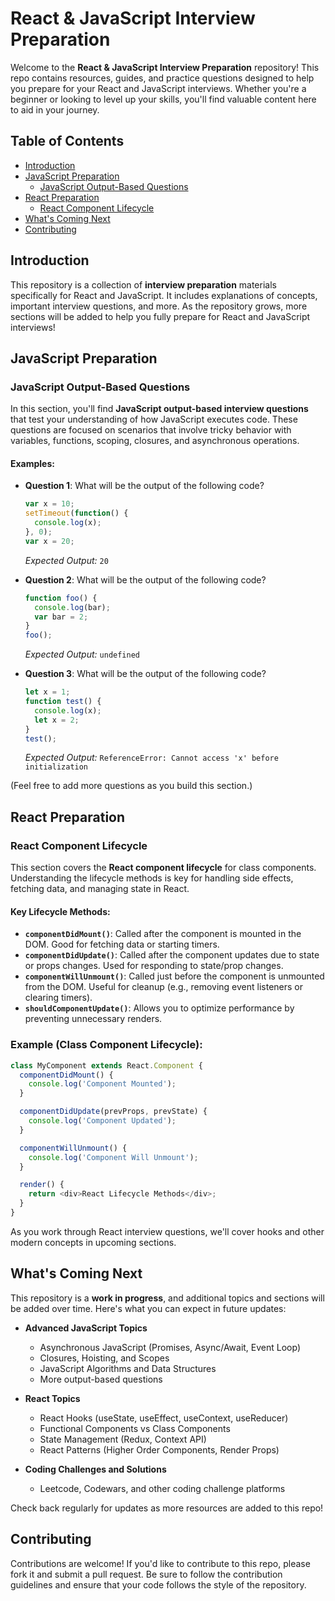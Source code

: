 # React & JavaScript Interview Preparation

Welcome to the **React & JavaScript Interview Preparation** repository! This repo contains resources, guides, and practice questions designed to help you prepare for your React and JavaScript interviews. Whether you're a beginner or looking to level up your skills, you'll find valuable content here to aid in your journey.

## Table of Contents

- [Introduction](#introduction)
- [JavaScript Preparation](#javascript-preparation)
  - [JavaScript Output-Based Questions](#javascript-output-based-questions)
- [React Preparation](#react-preparation)
  - [React Component Lifecycle](#react-component-lifecycle)
- [What's Coming Next](#whats-coming-next)
- [Contributing](#contributing)

## Introduction

This repository is a collection of **interview preparation** materials specifically for React and JavaScript. It includes explanations of concepts, important interview questions, and more. As the repository grows, more sections will be added to help you fully prepare for React and JavaScript interviews!

## JavaScript Preparation

### JavaScript Output-Based Questions

In this section, you'll find **JavaScript output-based interview questions** that test your understanding of how JavaScript executes code. These questions are focused on scenarios that involve tricky behavior with variables, functions, scoping, closures, and asynchronous operations.

#### Examples:

- **Question 1**: What will be the output of the following code?
  ```javascript
  var x = 10;
  setTimeout(function() {
    console.log(x);
  }, 0);
  var x = 20;
  ```
  *Expected Output:* `20`

- **Question 2**: What will be the output of the following code?
  ```javascript
  function foo() {
    console.log(bar);
    var bar = 2;
  }
  foo();
  ```
  *Expected Output:* `undefined`

- **Question 3**: What will be the output of the following code?
  ```javascript
  let x = 1;
  function test() {
    console.log(x);
    let x = 2;
  }
  test();
  ```
  *Expected Output:* `ReferenceError: Cannot access 'x' before initialization`

(Feel free to add more questions as you build this section.)

## React Preparation

### React Component Lifecycle

This section covers the **React component lifecycle** for class components. Understanding the lifecycle methods is key for handling side effects, fetching data, and managing state in React.

#### Key Lifecycle Methods:
- **`componentDidMount()`**: Called after the component is mounted in the DOM. Good for fetching data or starting timers.
- **`componentDidUpdate()`**: Called after the component updates due to state or props changes. Used for responding to state/prop changes.
- **`componentWillUnmount()`**: Called just before the component is unmounted from the DOM. Useful for cleanup (e.g., removing event listeners or clearing timers).
- **`shouldComponentUpdate()`**: Allows you to optimize performance by preventing unnecessary renders.

### Example (Class Component Lifecycle):
```javascript
class MyComponent extends React.Component {
  componentDidMount() {
    console.log('Component Mounted');
  }

  componentDidUpdate(prevProps, prevState) {
    console.log('Component Updated');
  }

  componentWillUnmount() {
    console.log('Component Will Unmount');
  }

  render() {
    return <div>React Lifecycle Methods</div>;
  }
}
```

As you work through React interview questions, we'll cover hooks and other modern concepts in upcoming sections.

## What's Coming Next

This repository is a **work in progress**, and additional topics and sections will be added over time. Here's what you can expect in future updates:

- **Advanced JavaScript Topics**
  - Asynchronous JavaScript (Promises, Async/Await, Event Loop)
  - Closures, Hoisting, and Scopes
  - JavaScript Algorithms and Data Structures
  - More output-based questions

- **React Topics**
  - React Hooks (useState, useEffect, useContext, useReducer)
  - Functional Components vs Class Components
  - State Management (Redux, Context API)
  - React Patterns (Higher Order Components, Render Props)

- **Coding Challenges and Solutions**
  - Leetcode, Codewars, and other coding challenge platforms

Check back regularly for updates as more resources are added to this repo!

## Contributing

Contributions are welcome! If you'd like to contribute to this repo, please fork it and submit a pull request. Be sure to follow the contribution guidelines and ensure that your code follows the style of the repository.
